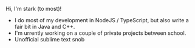 Hi, I'm stark (to most)!

- I do most of my development in NodeJS / TypeScript, but also write a fair bit in Java and C++. 
- I'm urrently working on a couple of private projects between school. 
- Unofficial sublime text snob
<a rel="me" href="https://hachyderm.io/@starkrights"></a>
